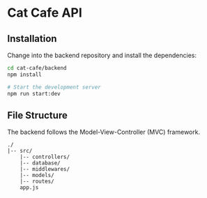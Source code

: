 # Cat Cafe API

## Installation

Change into the backend repository and install the dependencies:

```bash
cd cat-cafe/backend
npm install

# Start the development server
npm run start:dev
```

## File Structure

The backend follows the Model-View-Controller (MVC) framework.

```
./
|-- src/
    |-- controllers/
    |-- database/
    |-- middlewares/
    |-- models/
    |-- routes/
    app.js
```
